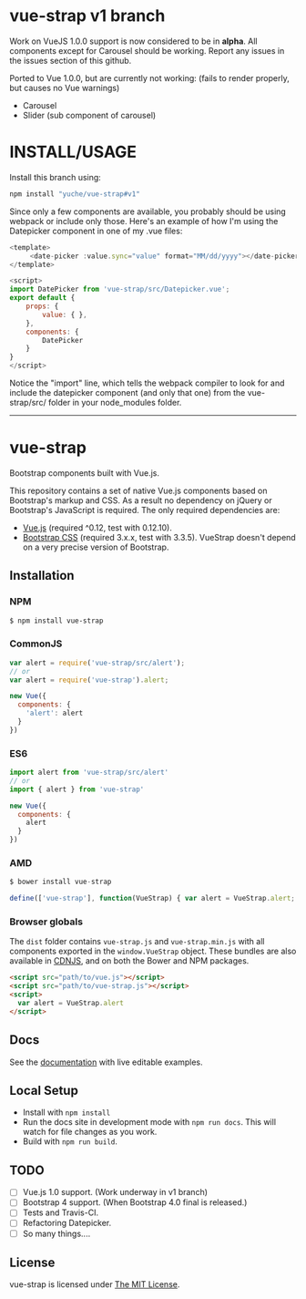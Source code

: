 # vue-strap v1 branch

Work on VueJS 1.0.0 support is now considered to be in **alpha**. All components
except for Carousel should be working. Report any issues in the issues section
of this github.

Ported to Vue 1.0.0, but are currently not working: (fails to render properly, but causes no Vue warnings)
- Carousel
- Slider (sub component of carousel)


# INSTALL/USAGE

Install this branch using: 

```bash
npm install "yuche/vue-strap#v1"
```

Since only a few components are available, you probably should be using
webpack or include only those. Here's an example of how I'm using the
Datepicker component in one of my .vue files:

```js
<template>
     <date-picker :value.sync="value" format="MM/dd/yyyy"></date-picker>
</template>

<script>
import DatePicker from 'vue-strap/src/Datepicker.vue';
export default {
    props: {
        value: { },
    },
    components: {
        DatePicker
    }
}
</script>
```

Notice the "import" line, which tells the webpack compiler to look for and
include the datepicker component (and only that one) from the vue-strap/src/
folder in your node_modules folder.


---

# vue-strap
Bootstrap components built with Vue.js.

This repository contains a set of native Vue.js components based on Bootstrap's markup and CSS. As a result no dependency on jQuery or Bootstrap's JavaScript is required. The only required dependencies are:

* [Vue.js](http://vuejs.org/) (required ^0.12, test with 0.12.10).
* [Bootstrap CSS](http://getbootstrap.com/) (required 3.x.x, test with 3.3.5). VueStrap doesn't depend on a very precise version of Bootstrap.

## Installation

### NPM

```bash
$ npm install vue-strap
```

### CommonJS
```js
var alert = require('vue-strap/src/alert');
// or
var alert = require('vue-strap').alert;

new Vue({
  components: {
    'alert': alert
  }
})
```

### ES6
```js
import alert from 'vue-strap/src/alert'
// or
import { alert } from 'vue-strap'

new Vue({
  components: {
    alert
  }
})
```

### AMD
```js
$ bower install vue-strap

define(['vue-strap'], function(VueStrap) { var alert = VueStrap.alert; ... });
```

### Browser globals
The `dist` folder contains `vue-strap.js` and `vue-strap.min.js` with all components exported in the <code>window.VueStrap</code> object. These bundles are also available in [CDNJS](https://cdnjs.com/libraries/vue-strap),
and on both the Bower and NPM packages.

```html
<script src="path/to/vue.js"></script>
<script src="path/to/vue-strap.js"></script>
<script>
  var alert = VueStrap.alert
</script>
```

## Docs
See the [documentation](http://yuche.github.io/vue-strap/) with live editable examples.

## Local Setup
* Install with `npm install`
* Run the docs site in development mode with `npm run docs`. This will watch for file changes as you work.
* Build with `npm run build`.

## TODO
- [ ] Vue.js 1.0 support. (Work underway in v1 branch)
- [ ] Bootstrap 4 support. (When Bootstrap 4.0 final is released.)
- [ ] Tests and Travis-CI.
- [ ] Refactoring Datepicker.
- [ ] So many things....

## License
vue-strap is licensed under [The MIT License](LICENSE).
